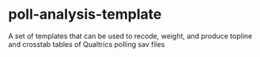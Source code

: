 # poll-analysis-template
A set of templates that can be used to recode, weight, and produce topline and crosstab tables of Qualtrics polling sav files
